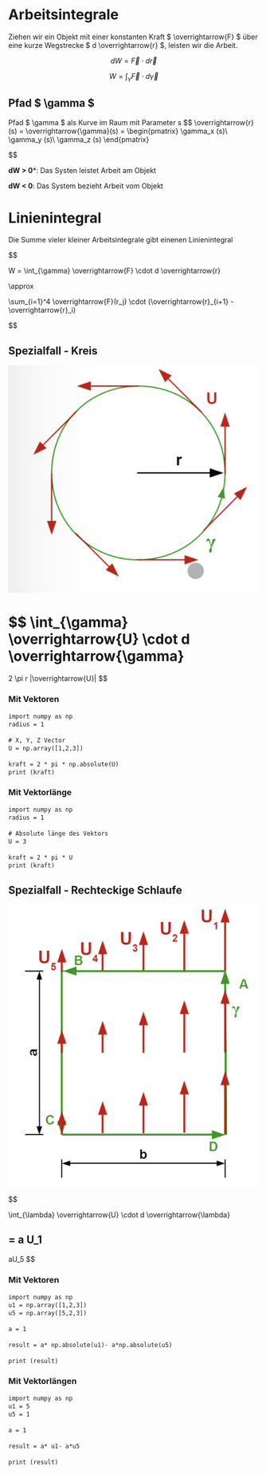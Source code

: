 
# Arbeitsintegrale

Ziehen wir ein Objekt mit einer konstanten Kraft $ \overrightarrow{F} $ über eine kurze Wegstrecke $ d \overrightarrow{r} $, leisten wir die Arbeit.

$$
dW = \overrightarrow{F}
\cdot
d \overrightarrow{r}
$$


$$
W = \int_{\gamma} \overrightarrow{F} \cdot d \overrightarrow{\gamma}
$$

## Pfad $ \gamma $
Pfad $ \gamma $ als Kurve im Raum mit Parameter s
$$
\overrightarrow{r}(s) = \overrightarrow{\gamma}(s) = 
\begin{pmatrix}
\gamma_x (s)\\
\gamma_y (s)\\
\gamma_z (s)
\end{pmatrix}



$$



**dW > 0***: Das Systen leistet Arbeit am Objekt

**dW < 0**: Das System bezieht Arbeit vom Objekt

# Linienintegral

Die Summe vieler kleiner Arbeitsintegrale gibt einenen Linienintegral

$$

W =
\int_{\gamma} \overrightarrow{F} \cdot d \overrightarrow{r}

\approx

\sum_{i=1}^4 \overrightarrow{F}(r_j) \cdot (\overrightarrow{r}_{i+1} - \overrightarrow{r}_i)

$$

## Spezialfall - Kreis

![Kreis](2F62570C-6FD0-4D56-99E3-C455A1AF3B19.jpeg)

$$
\int_{\gamma} \overrightarrow{U} \cdot d \overrightarrow{\gamma}
=
2 \pi r |\overrightarrow{U}|
$$


### Mit Vektoren
```python,editable
import numpy as np
radius = 1

# X, Y, Z Vector
U = np.array([1,2,3])

kraft = 2 * pi * np.absolute(U) 
print (kraft)

```

### Mit Vektorlänge
```python,editable
import numpy as np
radius = 1

# Absolute länge des Vektors
U = 3

kraft = 2 * pi * U
print (kraft)

```

## Spezialfall - Rechteckige Schlaufe

![Rechteckige Schleife](20EC7134-D1A8-425F-8AFF-0C68CB43F9A3.jpeg)

$$

\int_{\lambda} 
\overrightarrow{U}
\cdot
d
\overrightarrow{\lambda}

=
a
U_1
-
aU_5
$$

### Mit Vektoren
```python,editable
import numpy as np
u1 = np.array([1,2,3])
u5 = np.array([5,2,3])

a = 1

result = a* np.absolute(u1)- a*np.absolute(u5)

print (result)
```


### Mit Vektorlängen
```python,editable
import numpy as np
u1 = 5
u5 = 1

a = 1

result = a* u1- a*u5

print (result)
```